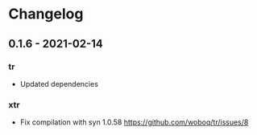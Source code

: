 # Changelog

## 0.1.6 - 2021-02-14

### tr

 - Updated dependencies

### xtr

 - Fix compilation with syn 1.0.58 <https://github.com/woboq/tr/issues/8>

